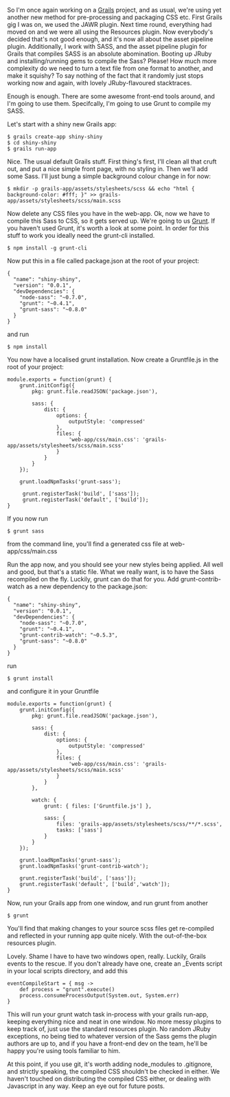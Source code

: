 So I'm once again working on a [Grails](http://grails.org) project, and as usual, we're using yet another new method for pre-processing and packaging CSS etc. First Grails gig I was on, we used the JAWR plugin. Next time round, everything had moved on and we were all using the Resources plugin. Now everybody's decided that's not good enough, and it's now all about the asset pipeline plugin. Additionally, I work with SASS, and the asset pipeline plugin for Grails that compiles SASS is an absolute abomination. Booting up JRuby and installing/running gems to compile the Sass? Please! How much more complexity do we need to turn a text file from one format to another, and make it squishy? To say nothing of the fact that it randomly just stops working now and again, with lovely JRuby-flavoured stacktraces.

Enough is enough. There are some awesome front-end tools around, and I'm going to use them. Specifcally, I'm going to use Grunt to compile my SASS.

Let's start with a shiny new Grails app:

```
$ grails create-app shiny-shiny
$ cd shiny-shiny
$ grails run-app
```

Nice. The usual default Grails stuff. First thing's first, I'll clean all that cruft out, and put a nice simple front page, with no styling in. Then we'll add some Sass. I'll just bung a simple background colour change in for now:

```
$ mkdir -p grails-app/assets/stylesheets/scss && echo "html { background-color: #fff; }" >> grails-app/assets/stylesheets/scss/main.scss
```

Now delete any CSS files you have in the web-app. Ok, now we have to compile this Sass to CSS, so it gets served up. We're going to us [Grunt](http://gruntjs.com). If you haven't used Grunt, it's worth a look at some point. In order for this stuff to work you ideally need the grunt-cli installed.

```
$ npm install -g grunt-cli
```

Now put this in a file called package.json at the root of your project:

    {
      "name": "shiny-shiny",
      "version": "0.0.1",
      "devDependencies": {
        "node-sass": "~0.7.0",
        "grunt": "~0.4.1",
        "grunt-sass": "~0.8.0"
      } 
    }

and run 

```
$ npm install
```

You now have a localised grunt installation. Now create a Gruntfile.js in the root of your project:

    module.exports = function(grunt) {
	    grunt.initConfig({
	        pkg: grunt.file.readJSON('package.json'),

	        sass: {
	            dist: {
	                options: {
	                    outputStyle: 'compressed'
	                },
	                files: {
	                    'web-app/css/main.css': 'grails-app/assets/stylesheets/scss/main.scss'
	                }
	            }
	        }
	    });

    	grunt.loadNpmTasks('grunt-sass');

     	 grunt.registerTask('build', ['sass']);
      	 grunt.registerTask('default', ['build']);
    }

If you now run 

```
$ grunt sass
```

from the command line, you'll find a generated css file at web-app/css/main.css

Run the app now, and you should see your new styles being applied. All well and good, but that's a static file. What we really want, is to have the Sass recompiled on the fly. Luckily, grunt can do that for you. Add grunt-contrib-watch as a new dependency to the package.json:

    {
      "name": "shiny-shiny",
      "version": "0.0.1",
      "devDependencies": {
        "node-sass": "~0.7.0",
        "grunt": "~0.4.1",
        "grunt-contrib-watch": "~0.5.3",
        "grunt-sass": "~0.8.0"
      }    
    }

run

```
$ grunt install
```

and configure it in your Gruntfile

	module.exports = function(grunt) {
	    grunt.initConfig({
	        pkg: grunt.file.readJSON('package.json'),

	        sass: {
	            dist: {
	                options: {
	                    outputStyle: 'compressed'
	                },
	                files: {
	                    'web-app/css/main.css': 'grails-app/assets/stylesheets/scss/main.scss'
	                }
	            }
	        },

	        watch: {
	            grunt: { files: ['Gruntfile.js'] },

	            sass: {
	                files: 'grails-app/assets/stylesheets/scss/**/*.scss',
	                tasks: ['sass']
	            }
	        }
	    });

	    grunt.loadNpmTasks('grunt-sass');
	    grunt.loadNpmTasks('grunt-contrib-watch');

	    grunt.registerTask('build', ['sass']);
	    grunt.registerTask('default', ['build','watch']);
	}

Now, run your Grails app from one window, and run grunt from another

```
$ grunt
```

You'll find that making changes to your source scss files get re-compiled and reflected in your running app quite nicely. With the out-of-the-box resources plugin. 

Lovely. Shame I have to have two windows open, really. Luckily, Grails events to the rescue. If you don't already have one, create an _Events script in your local scripts directory, and add this

    eventCompileStart = { msg ->
        def process = "grunt".execute()
        process.consumeProcessOutput(System.out, System.err)
    }

This will run your grunt watch task in-process with your grails run-app, keeping everything nice and neat in one window. No more messy plugins to keep track of, just use the standard resources plugin. No random JRuby exceptions, no being tied to whatever version of the Sass gems the plugin authors are up to, and if you have a front-end dev on the team, he'll be happy you're using tools familiar to him.

At this point, if you use git, it's worth adding node_modules to .gitignore, and strictly speaking, the compiled CSS shouldn't be checked in either. We haven't touched on distributing the compiled CSS either, or dealing with Javascript in any way. Keep an eye out for future posts.


